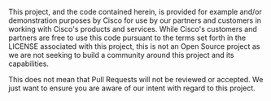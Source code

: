 This project, and the code contained herein, is provided for example and/or demonstration purposes by Cisco for use by our partners and customers in working with Cisco's products and services. While Cisco's customers and partners are free to use this code pursuant to the terms set forth in the LICENSE associated with this project, this is not an Open Source project as we are not seeking to build a community around this project and its capabilities.

This does not mean that Pull Requests will not be reviewed or accepted. We just want to ensure you are aware of our intent with regard to this project.
